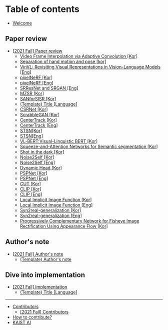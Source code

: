 # Table of contents

* [Welcome](README.md)

## Paper review

* [\[2021 Fall\] Paper review](paper-review/2021-fall-paper-review/README.md)
  * [Video Frame Interpolation via Adaptive Convolution \[Kor\]](paper-review/2021-fall-paper-review/cvpr-2017-VFIviaAdaptiveConvolution-kor.md)
  * [Separation of hand motion and pose \[kor\]](paper-review/2021-fall-paper-review/cvpr-2020-DecoupledGestureRecognition-kor.md)
  * [VinVL: Revisiting Visual Representations in Vision-Language Models \[Eng\]](paper-review/2021-fall-paper-review/cvpr-2021-vinvl-eng.md)
  * [pixelNeRF \[Kor\]](paper-review/2021-fall-paper-review/cvpr-2021-pixelnerf-kor.md)
  * [pixelNeRF \[Eng\]](paper-review/2021-fall-paper-review/cvpr-2021-pixelnerf-eng.md)
  * [SRResNet and SRGAN \[Eng\]](paper-review/2021-fall-paper-review/cvpr-2017-srgan-eng.md)
  * [MZSR \[Kor\]](paper-review/2021-fall-paper-review/cvpr-2020-MZSR-kor.md)
  * [SANforSISR \[Kor\]](paper-review/2021-fall-paper-review/cvpr-2019-sanforsisr-kor.md)
  * [\(Template\) Title \[Language\]](paper-review/2021-fall-paper-review/template-paper-review.md)
  * [CSRNet \[Kor\]](paper-review/2021-fall-paper-review/eccv-2020-csrnet-kor.md)
  * [ScrabbleGAN \[Kor\]](paper-review/2021-fall-paper-review/cvpr-2020-ScrabbleGAN_kor.md)
  * [CenterTrack \[Kor\]](paper-review/2021-fall-paper-review/ECCV-2020-CenterTrack-kor.md)
  * [CenterTrack \[Eng\]](paper-review/2021-fall-paper-review/ECCV-2020-CenterTrack-eng.md)
  * [STSN\[Kor\]](paper-review/2021-fall-paper-review/ECCV-2018-STSN-kor.md)
  * [STSN\[Eng\]](paper-review/2021-fall-paper-review/ECCV-2018-STSN-eng.md)
  * [VL-BERT:Visual-Linguistic BERT \[Kor\]](paper-review/2021-fall-paper-review/ICLR-2021-VLBERT-Kor.md)
  * [Squeeze-and-Attention Networks for Semantic segmentation \[Kor\]](paper-review/2021-fall-paper-review/cvpr-2020-sanet-kor.md)
  * [Shot in the dark \[Kor\]](paper-review/2021-fall-paper-review/cvpr-2021-shot-in-the-dark-kor.md)
  * [Noise2Self \[Kor\]](paper-review/2021-fall-paper-review/icml-2019-Noise2Self-kor.md)
  * [Noise2Self \[Eng\]](paper-review/2021-fall-paper-review/icml-2019-Noise2Self-eng.md)
  * [Dynamic Head \[Kor\]](paper-review/2021-fall-paper-review/cvpr-2021-dynamichead-kor.md)
  * [PSPNet \[Kor\]](paper-review/2021-fall-paper-review/cvpr-2017-pspnet-kor.md)
  * [PSPNet \[Eng\]](paper-review/2021-fall-paper-review/cvpr-2017-pspnet-eng.md)
  * [CUT \[Kor\]](paper-review/2021-fall-paper-review/eccv-2020-CUT-kor.md)
  * [CLIP \[Kor\]](paper-review/2021-fall-paper-review/icml-2021-CLIP-kor.md)
  * [CLIP \[Eng\]](paper-review/2021-fall-paper-review/icml-2021-CLIP-eng.md)
  * [Local Implicit Image Function \[Kor\]](paper-review/2021-fall-paper-review/cvpr-2021-liif-kor.md)
  * [Local Implicit Image Function \[Eng\]](paper-review/2021-fall-paper-review/cvpr-2021-liif-eng.md)
  * [Syn2real-generalization \[Kor\]](paper-review/2021-fall-paper-review/iclr-2021-syn2real-kor.md)
  * [Syn2real-generalization \[Eng\]](paper-review/2021-fall-paper-review/iclr-2021-syn2real-eng.md) 
  * [Progressively Complementary Network for Fisheye Image Rectification Using Appearance Flow \[Kor\]](paper-review/2021-fall-paper-review/cvpr-2021-pcn-kor.md)

## Author's note

* [\[2021 Fall\] Author's note](authors-note/2021-fall-authors-note/README.md)
  * [\(Template\) Author's note](authors-note/2021-fall-authors-note/template-authors-note.md)

## Dive into implementation

* [\[2021 Fall\] Implementation](dive-into-implementation/2021-fall-implementation/README.md)
  * [\(Template\) Title \[Language\]](dive-into-implementation/2021-fall-implementation/template-implementation.md)

---

* [Contributors](contributors/README.md)
  * [\[2021 Fall\] Contributors](contributors/2021-fall-contributors.md)
* [How to contribute?](how-to-contribute.md)
* [KAIST AI](http://gsai.kaist.ac.kr/)

